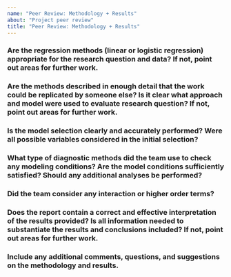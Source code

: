 ```yaml
---
name: "Peer Review: Methodology + Results"
about: "Project peer review"
title: "Peer Review: Methodology + Results"
---
```


### Are the regression methods (linear or logistic regression) appropriate for the research question and data? If not, point out areas for further work. 

### Are the methods described in enough detail that the work could be replicated by someone else? Is it clear what approach and model were used to evaluate research question?  If not, point out areas for further work.

### Is the model selection clearly and accurately performed? Were all possible variables considered in the initial selection?

### What type of diagnostic methods did the team use to check any modeling conditions? Are the model conditions sufficiently satisfied? Should any additional analyses be performed?

### Did the team consider any interaction or higher order terms? 

### Does the report contain a correct and effective interpretation of the results provided? Is all information needed to substantiate the results and conclusions included?  If not, point out areas for further work.

### Include any additional comments, questions, and suggestions on the methodology and results. 


